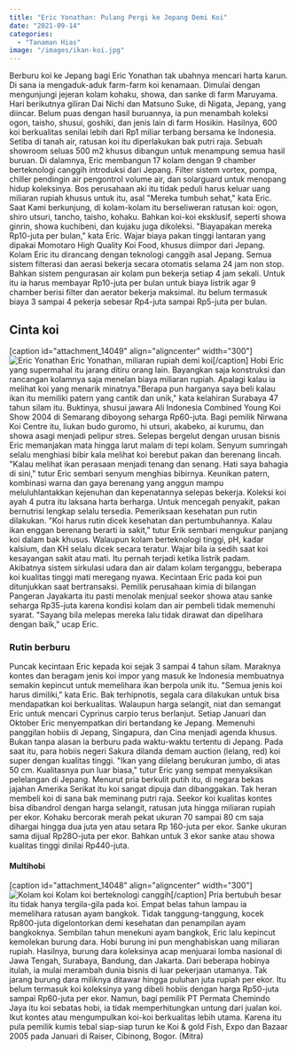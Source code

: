 ```yaml
---
title: "Eric Yonathan: Pulang Pergi ke Jepang Demi Koi"
date: "2021-09-14"
categories: 
  - "Tanaman Hias"
image: "/images/ikan-koi.jpg"
---
```


Berburu koi ke Jepang bagi Eric Yonathan tak ubahnya mencari harta karun. Di sana ia mengaduk-aduk farm-farm koi kenamaan. Dimulai dengan mengunjungi jejeran kolam kohaku, showa, dan sanke di farm Maruyama. Hari berikutnya giliran Dai Nichi dan Matsuno Suke, di Nigata, Jepang, yang diincar. Belum puas dengan hasil buruannya, ia pun menambah koleksi ogon, taisho, shusui, goshiki, dan jenis lain di farm Hosikin. Hasilnya, 600 koi berkualitas senilai lebih dari Rp1 miliar terbang bersama ke Indonesia. Setiba di tanah air, ratusan koi itu diperlakukan bak putri raja. Sebuah showroom seluas 500 m2 khusus dibangun untuk menampung semua hasil buruan. Di dalamnya, Eric membangun 17 kolam dengan 9 chamber berteknologi canggih introduksi dari Jepang. Filter sistem vortex, pompa, chiller pendingin air pengontrol volume air, dan solarguard untuk menopang hidup koleksinya. Bos perusahaan aki itu tidak peduli harus keluar uang miliaran rupiah khusus untuk itu, asal "Mereka tumbuh sehat," kata Eric. Saat Kami berkunjung, di kolam-kolam itu berseliweran ratusan koi: ogon, shiro utsuri, tancho, taisho, kohaku. Bahkan koi-koi eksklusif, seperti showa ginrin, showa kuchibeni, dan kujaku juga dikoleksi. "Biayapakan mereka Rp10-juta per bulan," kata Eric. Wajar biaya pakan tinggi lantaran yang dipakai Momotaro High Quality Koi Food, khusus diimpor dari Jepang. Kolam Eric itu dirancang dengan teknologi canggih asal Jepang. Semua sistem filterasi dan aerasi bekerja secara otomatis selama 24 jam non stop. Bahkan sistem pengurasan air kolam pun bekerja setiap 4 jam sekali. Untuk itu ia harus membayar Rp10-juta per bulan untuk biaya listrik agar 9 chamber berisi filter dan aerator bekerja maksimal. itu belum termasuk biaya 3 sampai 4 pekerja sebesar Rp4-juta sampai Rp5-juta per bulan.

## Cinta koi

\[caption id="attachment\_14049" align="aligncenter" width="300"\]![Eric Yonathan](/images/kolam-ikan-koi-mutakhir-300x298.jpg) Eric Yonathan, miliaran rupiah demi koi\[/caption\] Hobi Eric yang supermahal itu jarang ditiru orang lain. Bayangkan saja konstruksi dan rancangan kolamnya saja menelan biaya miliaran rupiah. Apalagi kalau ia melihat koi yang menarik minatnya."Berapa pun harganya saya beli kalau ikan itu memiliki patern yang cantik dan unik," kata kelahiran Surabaya 47 tahun silam itu. Buktinya, shusui jawara Ali Indonesia Combined Young Koi Show 2004 di Semarang diboyong seharga Rp60-juta. Bagi pemilik Nirwana Koi Centre itu, liukan budo guromo, hi utsuri, akabeko, ai kurumu, dan showa asagi menjadi pelipur stres. Selepas bergelut dengan urusan bisnis Eric memanjakan mata hingga larut malam di tepi kolam. Senyum sumringah selalu menghiasi bibir kala melihat koi berebut pakan dan berenang lincah. "Kalau melihat ikan perasaan menjadi tenang dan senang. Hati saya bahagia di sini," tutur Eric sembari senyum menghias bibirnya. Keunikan patern, kombinasi warna dan gaya berenang yang anggun mampu meluluhlantakkan kejenuhan dan kepenatannya selepas bekerja. Koleksi koi ayah 4 putra itu laksana harta berharga. Untuk mencegah penyakit, pakan bernutrisi lengkap selalu tersedia. Pemeriksaan kesehatan pun rutin dilakukan. "Koi harus rutin dicek kesehatan dan pertumbuhannya. Kalau ikan enggan berenang berarti ia sakit," tutur Erik sembari mengukur panjang koi dalam bak khusus. Walaupun kolam berteknologi tinggi, pH, kadar kalsium, dan KH selalu dicek secara teratur. Wajar bila ia sedih saat koi kesayangan sakit atau mati. Itu pernah terjadi ketika listrik padam. Akibatnya sistem sirkulasi udara dan air dalam kolam terganggu, beberapa koi kualitas tinggi mati meregang nyawa. Kecintaan Eric pada koi pun ditunjukkan saat bertransaksi. Pemilik perusahaan kimia di bilangan Pangeran Jayakarta itu pasti menolak menjual seekor showa atau sanke seharga Rp35-juta karena kondisi kolam dan air pembeli tidak memenuhi syarat. "Sayang bila melepas mereka lalu tidak dirawat dan dipelihara dengan baik," ucap Eric.

### Rutin berburu

Puncak kecintaan Eric kepada koi sejak 3 sampai 4 tahun silam. Maraknya kontes dan beragam jenis koi impor yang masuk ke Indonesia membuatnya semakin kepincut untuk memelihara ikan berpola unik itu. "Semua jenis koi harus dimiliki," kata Eric. Bak terhipnotis, segala cara dilakukan untuk bisa mendapatkan koi berkualitas. Walaupun harga selangit, niat dan semangat Eric untuk mencari Cyprinus carpio terus berlanjut. Setiap Januari dan Oktober Eric menyempatkan diri bertandang ke Jepang. Memenuhi panggilan hobiis di Jepang, Singapura, dan Cina menjadi agenda khusus. Bukan tanpa alasan ia berburu pada waktu-waktu tertentu di Jepang. Pada saat itu, para hobiis negeri Sakura dilanda demam auction (lelang, red) koi super dengan kualitas tinggi. "Ikan yang dilelang berukuran jumbo, di atas 50 cm. Kualitasnya pun luar biasa," tutur Eric yang sempat menyaksikan pelelangan di Jepang. Menurut pria berkulit putih itu, di negara bekas jajahan Amerika Serikat itu koi sangat dipuja dan dibanggakan. Tak heran membeli koi di sana bak meminang putri raja. Seekor koi kualitas kontes bisa dibandrol dengan harga selangit, ratusan juta hingga miliaran rupiah per ekor. Kohaku bercorak merah pekat ukuran 70 sampai 80 cm saja dihargai hingga dua juta yen atau setara Rp 160-juta per ekor. Sanke ukuran sama dijual Rp28O-juta per ekor. Bahkan untuk 3 ekor sanke atau showa kualitas tinggi dinilai Rp440-juta.

#### Multihobi

\[caption id="attachment\_14048" align="aligncenter" width="300"\]![Kolam koi](/images/kolam-koi-mutakhir-300x222.jpg) Kolam koi berteknologi canggih\[/caption\] Pria bertubuh besar itu tidak hanya tergila-gila pada koi. Empat belas tahun lampau ia memelihara ratusan ayam bangkok. Tidak tanggung-tanggung, kocek Rp800-juta digelontorkan demi kesehatan dan penampilan ayam bangkoknya. Sembilan tahun menekuni ayam bangkok, Eric lalu kepincut kemolekan burung dara. Hobi burung ini pun menghabiskan uang miliaran rupiah. Hasilnya, burung dara koleksinya acap menjuarai lomba nasional di Jawa Tengah, Surabaya, Bandung, dan Jakarta. Dari beberapa hobinya itulah, ia mulai merambah dunia bisnis di luar pekerjaan utamanya. Tak jarang burung dara miliknya ditawar hingga puluhan juta rupiah per ekor. Itu belum termasuk koi koleksinya yang dibeli hobiis dengan harga Rp50-juta sampai Rp60-juta per ekor. Namun, bagi pemilik PT Permata Chemindo Jaya itu koi sebatas hobi, ia tidak memperhitungkan untung dari jualan koi. Ikut kontes atau mengumpulkan koi-koi berkualitas lebih utama. Karena itu pula pemilik kumis tebal siap-siap turun ke Koi & gold Fish, Expo dan Bazaar 2005 pada Januari di Raiser, Cibinong, Bogor. (Mitra)
